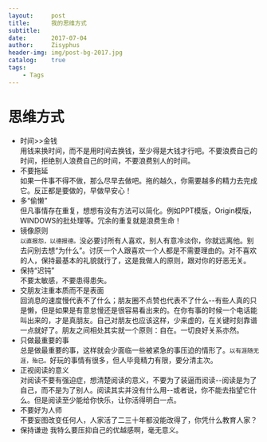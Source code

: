 ```yaml
---
layout:		post
title:      我的思维方式	
subtitle:	
date:		2017-07-04 
author:		Zisyphus
header-img:	img/post-bg-2017.jpg
catalog:	true
tags:
    - Tags
---
```


# 思维方式	

* 时间>>金钱  
用钱来换时间，而不是用时间去换钱，至少得是大钱才行吧。不要浪费自己的时间，拒绝别人浪费自己的时间，不要浪费别人的时间。
* 不要拖延  
如果一件事不得不做，那么尽早去做吧。拖的越久，你需要越多的精力去完成它。反正都是要做的，早做早安心！
* 多“偷懒”  
但凡事情存在重复，想想有没有方法可以简化。例如PPT模版，Origin模版，WINDOWS的批处理等。冗余的重复就是浪费生命！
* 镜像原则  
`以直报怨，以德报德。`没必要讨所有人喜欢，别人有意冷淡你，你就远离他。别去问别去想“为什么”。讨厌一个人跟喜欢一个人都是不需要理由的。对不喜欢的人，保持最基本的礼貌就行了，这是我做人的原则，跟对你的好恶无关。
* 保持“迟钝”  
不要太敏感，不要患得患失。
* 交朋友注重本质而不是表面  
回消息的速度慢代表不了什么；朋友圈不点赞也代表不了什么--有些人真的只是懒，但是如果是有意怠慢还是很容易看出来的。在你有事的时候一个电话能叫出来的，才是真朋友。自己对朋友也应该这样，少来虚的，在关键时刻靠谱一点就好了。朋友之间相处其实就一个原则：自在。一切良好关系亦然。
* 只做最重要的事  
总是做最重要的事，这样就会少面临一些被紧急的事压迫的情形了。`以有涯随无涯，殆已。`好玩的事情有很多，但人毕竟精力有限，要分清主次。
* 正视阅读的意义  
对阅读不要有强迫症，想清楚阅读的意义，不要为了装逼而阅读--阅读是为了自己，而不是为了别人。阅读其实并没有什么用--或者说，你不能去指望它什么。但是阅读至少能给你快乐，让你活得明白一点。
* 不要好为人师  
不要妄图改变任何人，人家活了二三十年都没能改得了，你凭什么教育人家？
* 保持谦逊
我特么要压抑自己的优越感啊，毫无意义。
